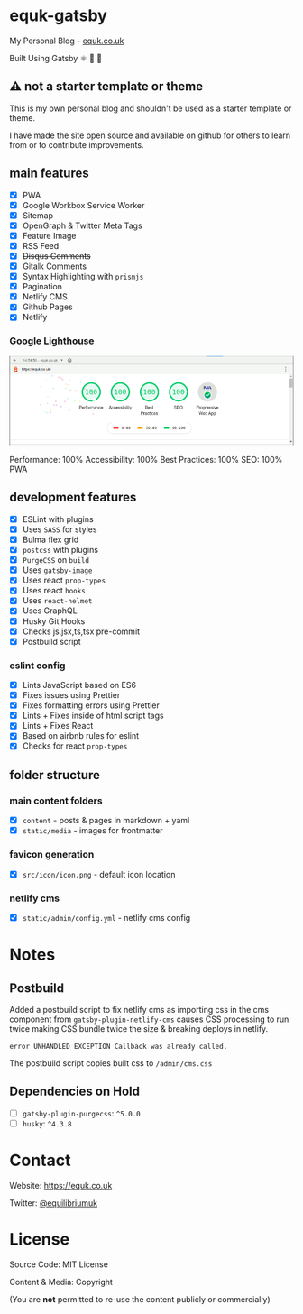 # equk-gatsby

My Personal Blog - [equk.co.uk](https://equk.co.uk)

Built Using Gatsby ⚛️ 📄 🚀

## :warning: not a starter template or theme

This is my own personal blog and shouldn't be used as a starter template or theme.

I have made the site open source and available on github for others to learn from or to contribute improvements.

## main features

- [x] PWA
- [x] Google Workbox Service Worker
- [x] Sitemap
- [x] OpenGraph & Twitter Meta Tags
- [x] Feature Image
- [x] RSS Feed
- [x] ~~Disqus Comments~~
- [x] Gitalk Comments
- [x] Syntax Highlighting with `prismjs`
- [x] Pagination
- [x] Netlify CMS
- [x] Github Pages
- [x] Netlify

### Google Lighthouse

![](./static/media/images/equk_lighthouse.png)

Performance: 100%    Accessibility: 100%     Best Practices: 100%    SEO: 100%   PWA

## development features

- [x] ESLint with plugins
- [x] Uses `SASS` for styles
- [x] Bulma flex grid
- [x] `postcss` with plugins
- [x] `PurgeCSS` on `build`
- [x] Uses `gatsby-image`
- [x] Uses react `prop-types`
- [x] Uses react `hooks`
- [x] Uses `react-helmet`
- [x] Uses GraphQL
- [x] Husky Git Hooks
- [x] Checks js,jsx,ts,tsx pre-commit
- [x] Postbuild script

### eslint config

- [x] Lints JavaScript based on ES6
- [x] Fixes issues using Prettier
- [x] Fixes formatting errors using Prettier
- [x] Lints + Fixes inside of html script tags
- [x] Lints + Fixes React
- [x] Based on airbnb rules for eslint
- [x] Checks for react `prop-types`

## folder structure

### main content folders

- [x] `content` - posts & pages in markdown + yaml
- [x] `static/media` - images for frontmatter

### favicon generation

- [x] `src/icon/icon.png` - default icon location

### netlify cms

- [x] `static/admin/config.yml` - netlify cms config

# Notes

## Postbuild

Added a postbuild script to fix netlify cms as importing css in the cms component from `gatsby-plugin-netlify-cms` causes CSS processing to run twice making CSS bundle twice the size & breaking deploys in netlify.

    error UNHANDLED EXCEPTION Callback was already called.

The postbuild script copies built css to `/admin/cms.css`

## Dependencies on Hold

- [ ] `gatsby-plugin-purgecss`: `^5.0.0`
- [ ] `husky`: `^4.3.8`

# Contact

Website: https://equk.co.uk

Twitter: [@equilibriumuk](https://twitter.com/equilibriumuk)

# License

Source Code: MIT License

Content & Media: Copyright

(You are **not** permitted to re-use the content publicly or commercially)
